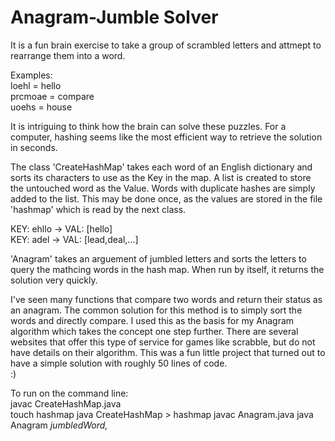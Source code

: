 # Anagram-Jumble Solver
It is a fun brain exercise to take a group of scrambled letters and attmept to rearrange them into a word.<br>

Examples:<br>
loehl = hello<br>
prcmoae = compare<br>
uoehs = house<br>

It is intriguing to think how the brain can solve these puzzles. For a computer, hashing seems like the most efficient way to retrieve the solution in seconds. 

The class 'CreateHashMap' takes each word of an English dictionary and sorts its characters to use as the Key in the map. A list is created to store the untouched word as the Value. Words with duplicate hashes are simply added to the list. This may be done once, as the values are stored in the file 'hashmap' which is read by the next class.

KEY: ehllo -> VAL: [hello]<br>
KEY: adel  -> VAL: [lead,deal,...]<br>

'Anagram' takes an arguement of jumbled letters and sorts the letters to query the mathcing words in the hash map. When run by itself, it returns the solution very quickly. 

I've seen many functions that compare two words and return their status as an anagram. The common solution for this method is to simply sort the words and directly compare. I used this as the basis for my Anagram algorithm which takes the concept one step further. There are several websites that offer this type of service for games like scrabble, but do not have details on their algorithm. This was a fun little project that turned out to have a simple solution with roughly 50 lines of code.<br>:)<br>

To run on the command line:<br>
javac CreateHashMap.java<br>
touch hashmap
java CreateHashMap > hashmap
javac Anagram.java
java Anagram <i>jumbledWord,</i>

   
